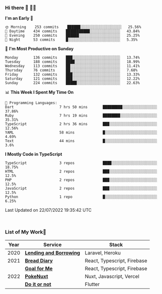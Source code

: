 ### Hi there 👋 🧑‍💻



<!--START_SECTION:waka-->
**I'm an Early 🐤** 

```text
🌞 Morning    253 commits    ██████░░░░░░░░░░░░░░░░░░░   25.56% 
🌆 Daytime    434 commits    ███████████░░░░░░░░░░░░░░   43.84% 
🌃 Evening    250 commits    ██████░░░░░░░░░░░░░░░░░░░   25.25% 
🌙 Night      53 commits     █░░░░░░░░░░░░░░░░░░░░░░░░   5.35%

```
📅 **I'm Most Productive on Sunday** 

```text
Monday       136 commits    ███░░░░░░░░░░░░░░░░░░░░░░   13.74% 
Tuesday      188 commits    ████░░░░░░░░░░░░░░░░░░░░░   18.99% 
Wednesday    113 commits    ██░░░░░░░░░░░░░░░░░░░░░░░   11.41% 
Thursday     76 commits     ██░░░░░░░░░░░░░░░░░░░░░░░   7.68% 
Friday       132 commits    ███░░░░░░░░░░░░░░░░░░░░░░   13.33% 
Saturday     121 commits    ███░░░░░░░░░░░░░░░░░░░░░░   12.22% 
Sunday       224 commits    █████░░░░░░░░░░░░░░░░░░░░   22.63%

```


📊 **This Week I Spent My Time On** 

```text
💬 Programming Languages: 
Dart                     7 hrs 50 mins       █████████░░░░░░░░░░░░░░░░   37.86% 
Ruby                     7 hrs 19 mins       ████████░░░░░░░░░░░░░░░░░   35.31% 
TypeScript               2 hrs 36 mins       ███░░░░░░░░░░░░░░░░░░░░░░   12.56% 
YAML                     58 mins             █░░░░░░░░░░░░░░░░░░░░░░░░   4.69% 
Text                     44 mins             █░░░░░░░░░░░░░░░░░░░░░░░░   3.6%

```

**I Mostly Code in TypeScript** 

```text
TypeScript               3 repos             ████░░░░░░░░░░░░░░░░░░░░░   18.75% 
HTML                     2 repos             ███░░░░░░░░░░░░░░░░░░░░░░   12.5% 
PHP                      2 repos             ███░░░░░░░░░░░░░░░░░░░░░░   12.5% 
JavaScript               2 repos             ███░░░░░░░░░░░░░░░░░░░░░░   12.5% 
Python                   1 repo              █░░░░░░░░░░░░░░░░░░░░░░░░   6.25%

```



 Last Updated on 22/07/2022 19:35:42 UTC
<!--END_SECTION:waka-->


<br />

### List of My Work🚀

| Year | Service | Stack |
|--|--|--|
| 2020 | [**Lending and Borrowing**](https://lending-and-borrowing.herokuapp.com/) | Laravel, Heroku |
| 2021 | [**Bread Diary**](https://bread-diary-web.web.app/) | React, Typescript, Firebase |
|  | [**Goal for Me**](https://goal-for-me.web.app/) | React, Typescript, Firebase |
| 2022 | [**PokeNuxt**](https://pokenuxt.vercel.app/) | Nuxt, Javascript, Vercel |
|  | [**Do it or not**](https://apps.apple.com/jp/app/do-it-or-not/id1613818865) | Flutter |